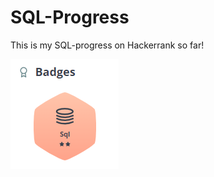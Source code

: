 # SQL-Progress
This is my SQL-progress on Hackerrank so far!

![alt_text](https://github.com/Sjemme/SQL-Progress/blob/main/2022-04-19%2014_42_51-michelle_schamh1%20_%20HackerRank.png)
